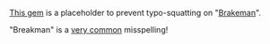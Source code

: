 [This gem](https://rubygems.org/gems/breakman) is a placeholder to prevent typo-squatting on "[Brakeman](https://rubygems.org/gems/brakeman)".


"Breakman" is a [very common](https://www.google.com/search?q=breakman+ruby&nfpr=1&sa=X&ved=0ahUKEwijzoD0pKDhAhVBsp4KHTrZBG4QvgUIKigB&cshid=1553619858330588&biw=1680&bih=895) misspelling!
